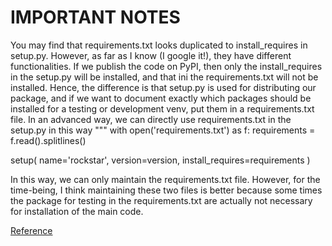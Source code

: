 # IMPORTANT NOTES

You may find that requirements.txt looks duplicated to install_requires in setup.py.
However, as far as I know (I google it!), they have different functionalities.
If we publish the code on PyPI, then only the install_requires in the setup.py will
be installed, and that ini the requirements.txt will not be installed.
Hence, the difference is that setup.py is used for distributing our package,
and if we want to document exactly which packages should be installed for
a testing or development venv, put them in a requirements.txt file.
In an advanced way, we can directly use requirements.txt in the setup.py in this way
"""
with open('requirements.txt') as f:
    requirements = f.read().splitlines()

setup(
    name='rockstar',
    version=version,
    install_requires=requirements
    )
    
In this way, we can only maintain the requirements.txt file. However,
for the time-being, I think maintaining these two files is better because
some times the package for testing in the requirements.txt are actually not
necessary for installation of the main code.   
    
[Reference](https://www.reddit.com/r/Python/comments/3uzl2a/setuppy_requirementstxt_or_a_combination/)
